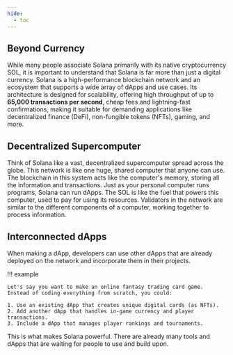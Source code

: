 ```yaml
---
hide:
  - toc
---
```


## Beyond Currency

While many people associate Solana primarily with its native cryptocurrency SOL, it is important to understand that Solana is far more than just a digital currency. Solana is a high-performance blockchain network and an ecosystem that supports a wide array of dApps and use cases. Its architecture is designed for scalability, offering high throughput of up to **65,000 transactions per second**, cheap fees and lightning-fast confirmations, making it suitable for demanding applications like decentralized finance (DeFi), non-fungible tokens (NFTs), gaming, and more.

## Decentralized Supercomputer

Think of Solana like a vast, decentralized supercomputer spread across the globe. This network is like one huge, shared computer that anyone can use. The blockchain in this system acts like the computer's memory, storing all the information and transactions. Just as your personal computer runs programs, Solana can run dApps. The SOL is like the fuel that powers this computer, used to pay for using its resources. Validators in the network are similar to the different components of a computer, working together to process information.

## Interconnected dApps

When making a dApp, developers can use other dApps that are already deployed on the network and incorporate them in their projects.

!!! example

    Let's say you want to make an online fantasy trading card game. Instead of coding everything from scratch, you could:

    1. Use an existing dApp that creates unique digital cards (as NFTs).
    2. Add another dApp that handles in-game currency and player transactions.
    3. Include a dApp that manages player rankings and tournaments.

This is what makes Solana powerful. There are already many tools and dApps that are waiting for people to use and build upon.
